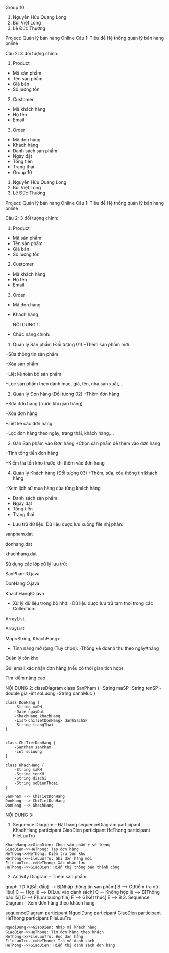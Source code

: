 Group 10
1. Nguyễn Hữu Quang Long
2. Bùi Việt Long
3. Lê Đức Thương

Project: Quản lý bán hàng Online
Câu 1: Tiêu đề
Hệ thống quản lý bán hàng online

Câu 2: 
3 đối tượng chính:
1. Product 
- Mã sản phẩm
- Tên sản phẩm
- Giá bán
- Số lượng tồn

2. Customer 
- Mã khách hàng
- Họ tên
- Email

3. Order 
- Mã đơn hàng
- Khách hàng
- Danh sách sản phẩm
- Ngày đặt
- Tổng tiền
- Trạng thái
- Group 10
1. Nguyễn Hữu Quang Long
2. Bùi Việt Long
3. Lê Đức Thương

Project: Quản lý bán hàng Online
Câu 1: Tiêu đề
Hệ thống quản lý bán hàng online

Câu 2: 
3 đối tượng chính:
1. Product 
- Mã sản phẩm
- Tên sản phẩm
- Giá bán
- Số lượng tồn

2. Customer 
- Mã khách hàng
- Họ tên
- Email

3. Order 
- Mã đơn hàng
- Khách hàng

  NỘI DUNG 1:
*  Chức năng chính:
1. Quản lý Sản phẩm (Đối tượng 01)
 +Thêm sản phẩm mới

 +Sửa thông tin sản phẩm

 +Xóa sản phẩm

 +Liệt kê toàn bộ sản phẩm

 +Lọc sản phẩm theo danh mục, giá, tên, nhà sản xuất,…

2. Quản lý Đơn hàng (Đối tượng 02)
 +Thêm đơn hàng

 +Sửa đơn hàng (trước khi giao hàng)

 +Xóa đơn hàng
 
 +Liệt kê các đơn hàng

 +Lọc đơn hàng theo ngày, trạng thái, khách hàng,...

3. Gán Sản phẩm vào Đơn hàng
 +Chọn sản phẩm để thêm vào đơn hàng

 +Tính tổng tiền đơn hàng

 +Kiểm tra tồn kho trước khi thêm vào đơn hàng

4. Quản lý Khách hàng (Đối tượng 03)
 +Thêm, sửa, xóa thông tin khách hàng

 +Xem lịch sử mua hàng của từng khách hàng
- Danh sách sản phẩm
- Ngày đặt
- Tổng tiền
- Trạng thái
* Lưu trữ dữ liệu:
Dữ liệu được lưu xuống file nhị phân:

sanpham.dat

donhang.dat

khachhang.dat

Sử dụng các lớp xử lý lưu trữ:

SanPhamIO.java

DonHangIO.java

KhachHangIO.java
* Xử lý dữ liệu trong bộ nhớ:
-Dữ liệu được lưu trữ tạm thời trong các Collection:

ArrayList<SanPham>

ArrayList<DonHang>

Map<String, KhachHang>
* Tính năng mở rộng (Tuỳ chọn):
-Thống kê doanh thu theo ngày/tháng

Quản lý tồn kho

Gửi email xác nhận đơn hàng (nếu có thời gian tích hợp)

Tìm kiếm nâng cao

NỘI DUNG 2:
classDiagram
    class SanPham {
        -String maSP
        -String tenSP
        -double gia
        -int soLuong
        -String danhMuc
    }

    class DonHang {
        -String maDH
        -Date ngayDat
        -KhachHang khachHang
        -List<ChiTietDonHang> danhSachSP
        -String trangThai
    }


    class ChiTietDonHang {
        -SanPham sanPham
        -int soLuong
    }

    class KhachHang {
        -String maKH
        -String tenKH
        -String diaChi
        -String soDienThoai
    }

    SanPham --> ChiTietDonHang
    DonHang --> ChiTietDonHang
    DonHang --> KhachHang

  NỘI DUNG 3:
  1. Sequence Diagram – Đặt hàng
sequenceDiagram
    participant KhachHang
    participant GiaoDien
    participant HeThong
    participant FileLuuTru

    KhachHang->>GiaoDien: Chọn sản phẩm + số lượng
    GiaoDien->>HeThong: Tạo đơn hàng
    HeThong->>HeThong: Kiểm tra tồn kho
    HeThong->>FileLuuTru: Ghi đơn hàng mới
    FileLuuTru-->>HeThong: Xác nhận lưu
    HeThong-->>GiaoDien: Hiển thị thông báo thành công
2. Activity Diagram – Thêm sản phẩm

graph TD
    A[Bắt đầu] --> B[Nhập thông tin sản phẩm]
    B --> C[Kiểm tra dữ liệu]
    C -- Hợp lệ --> D[Lưu vào danh sách]
    C -- Không hợp lệ --> E[Thông báo lỗi]
    D --> F[Lưu xuống file]
    F --> G[Kết thúc]
    E --> B
3. Sequence Diagram – Xem đơn hàng theo khách hàng

sequenceDiagram
    participant NguoiDung
    participant GiaoDien
    participant HeThong
    participant FileLuuTru

    NguoiDung->>GiaoDien: Nhập mã khách hàng
    GiaoDien->>HeThong: Tìm đơn hàng theo khách
    HeThong->>FileLuuTru: Đọc đơn hàng
    FileLuuTru-->>HeThong: Trả về danh sách
    HeThong-->>GiaoDien: Hiển thị danh sách đơn hàng




